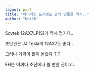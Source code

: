```yaml
---
layout: post
title: "하이게인 프리앰프 관의 명품은 역시.."
author: "Keith"
---
```



Sovtek 12AX7LP(S)가 역시 명기다..

초단관은 JJ Tesla의 12AX7도 좋다..

그러나 가격이 많이 올랐다 T.T

EH는 어쩌다 초단에나 쓸 만한 관이고..



